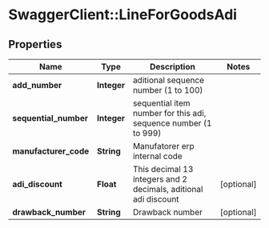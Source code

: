 # SwaggerClient::LineForGoodsAdi

## Properties
Name | Type | Description | Notes
------------ | ------------- | ------------- | -------------
**add_number** | **Integer** | aditional sequence number (1 to 100) | 
**sequential_number** | **Integer** | sequential item number for this adi, sequence number (1 to 999) | 
**manufacturer_code** | **String** | Manufatorer erp internal code | 
**adi_discount** | **Float** | This decimal 13 integers and 2 decimals, aditional adi discount | [optional] 
**drawback_number** | **String** | Drawback number | [optional] 


